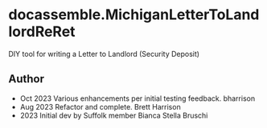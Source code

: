# docassemble.MichiganLetterToLandlordReRet

DIY tool for writing a Letter to Landlord (Security Deposit)

## Author

* Oct 2023  Various enhancements per initial testing feedback. bharrison
* Aug 2023  Refactor and complete. Brett Harrison
* 2023      Initial dev by Suffolk member Bianca Stella Bruschi

